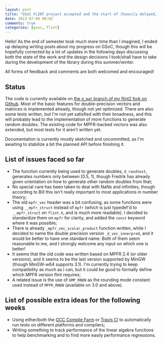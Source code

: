 ```yaml
---
layout: post
title: "GSoC FLINT project accepted and the start of (heavily delayed, sorry!) blog posts"
date: 2013-07-08 00:02
comments: true
categories: [gsoc, flint]
---
```


Hello! As the end of semester took much more time than I imagined, I ended up delaying writing posts about my progress on GSoC, though this will be hopefully corrected by a lot of updates in the following days discussing both the state of the work and the design decisions I took/shall have to take during the development of the library during this summer/winter.

All forms of feedback and comments are both welcomed and encouraged!

Status
------

The code is currently available on [the `d_mat` branch of my flint2 fork on Github](https://github.com/andrioni/flint2/tree/d_mat). Most of the basic features for double-precision vectors and matrices is implemented already, though not yet optimized. There are also some tests written, but I'm not yet satisfied with their broadness, and this will probably lead to the implementation of more functions to generate random doubles. The existing code for MPFR-backed vectors was also extended, but most tests for it aren't written yet.

Documentation is currently mostly sketched and uncommitted, as I'm awaiting to stabilize a bit the planned API before finishing it.

List of issues faced so far
---------------------------

- The function currently being used to generate doubles, `d_randtest`, generates numbers only between [0.5, 1), though Fredrik has already given orientation on how to generate other random doubles from that;
- No special care has been taken to deal with NaNs and infinities, though according to Bill this isn't really important to most applications in number theory;
- The old `mpfr_vec` header was a bit confusing, as some functions were using `__mpfr_struct` instead of `mpfr` (which is just typedef'd to `__mpfr_struct` on `flint.h`, and is much more readable). I decided to standardize them on `mpfr` for clarity, and added the `const` keyword where it was possible;
- There is already `_mpfr_vec_scalar_product` function written, while I decided to name the double precision version `_d_vec_innerprod`, and it would be better to have one standard name. Both of them seem reasonable to me, and I strongly welcome any input on which one is better!
- It seems that the old code was written based on MPFR 2.4 (or older versions), and it seems to be the last version supported by MinGW (though MinGW-w64 supports 3.1). I'm currently trying to keep compatibility as much as I can, but it could be good to formally define which MPFR version flint requires;
- A related issue is the use of `GMP_RNDN` as the rounding mode constant used instead of `MPFR_RNDN` (available on 3.0 and above).

List of possible extra ideas for the following weeks
----------------------------------------------------

- Using either/both the [GCC Compile Farm](http://gcc.gnu.org/wiki/CompileFarm) or [Travis CI](https://travis-ci.org/) to automatically run tests on different platforms and compilers;
- Writing something to track performance of the linear algebra functions to help benchmarking and to find more easily performance regressions.
